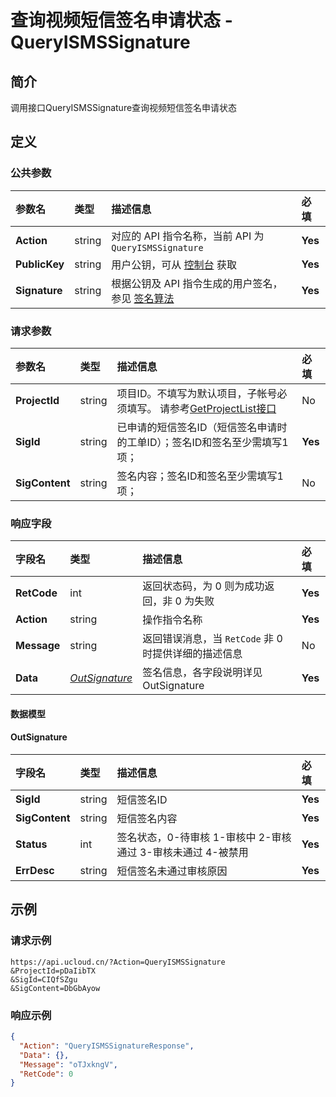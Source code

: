 # 查询视频短信签名申请状态 - QueryISMSSignature

## 简介

调用接口QueryISMSSignature查询视频短信签名申请状态









## 定义

### 公共参数

| 参数名 | 类型 | 描述信息 | 必填 |
|:---|:---|:---|:---|
| **Action**     | string  | 对应的 API 指令名称，当前 API 为 `QueryISMSSignature`                        | **Yes** |
| **PublicKey**  | string  | 用户公钥，可从 [控制台](https://console.ucloud.cn/uapi/apikey) 获取                                             | **Yes** |
| **Signature**  | string  | 根据公钥及 API 指令生成的用户签名，参见 [签名算法](api/summary/signature.md)  | **Yes** |

### 请求参数

| 参数名 | 类型 | 描述信息 | 必填 |
|:---|:---|:---|:---|
| **ProjectId** | string | 项目ID。不填写为默认项目，子帐号必须填写。 请参考[GetProjectList接口](https://docs.ucloud.cn/api/summary/get_project_list) |No|
| **SigId** | string | 已申请的短信签名ID（短信签名申请时的工单ID）；签名ID和签名至少需填写1项； |**Yes**|
| **SigContent** | string | 签名内容；签名ID和签名至少需填写1项； |No|

### 响应字段

| 字段名 | 类型 | 描述信息 | 必填 |
|:---|:---|:---|:---|
| **RetCode** | int | 返回状态码，为 0 则为成功返回，非 0 为失败 |**Yes**|
| **Action** | string | 操作指令名称 |**Yes**|
| **Message** | string | 返回错误消息，当 `RetCode` 非 0 时提供详细的描述信息 |No|
| **Data** | [*OutSignature*](#OutSignature) | 签名信息，各字段说明详见OutSignature |**Yes**|

#### 数据模型


#### OutSignature

| 字段名 | 类型 | 描述信息 | 必填 |
|:---|:---|:---|:---|
| **SigId** | string | 短信签名ID |**Yes**|
| **SigContent** | string | 短信签名内容 |**Yes**|
| **Status** | int | 签名状态，0-待审核 1-审核中 2-审核通过 3-审核未通过 4-被禁用  |**Yes**|
| **ErrDesc** | string | 短信签名未通过审核原因 |**Yes**|

## 示例

### 请求示例
    
```
https://api.ucloud.cn/?Action=QueryISMSSignature
&ProjectId=pDaIibTX
&SigId=CIQfSZgu
&SigContent=DbGbAyow
```

### 响应示例
    
```json
{
  "Action": "QueryISMSSignatureResponse",
  "Data": {},
  "Message": "oTJxkngV",
  "RetCode": 0
}
```





